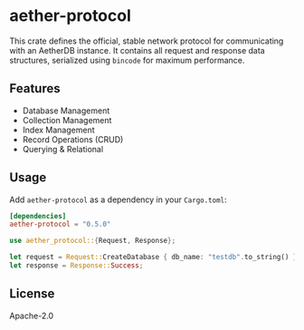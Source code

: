 # aether-protocol

This crate defines the official, stable network protocol for communicating with an AetherDB instance. It contains all request and response data structures, serialized using `bincode` for maximum performance.

## Features
-   Database Management
-   Collection Management
-   Index Management
-   Record Operations (CRUD)
-   Querying & Relational


## Usage

Add `aether-protocol` as a dependency in your `Cargo.toml`:

```toml
[dependencies]
aether-protocol = "0.5.0"
```

```rust
use aether_protocol::{Request, Response};

let request = Request::CreateDatabase { db_name: "testdb".to_string() };
let response = Response::Success;
```

## License

Apache-2.0


